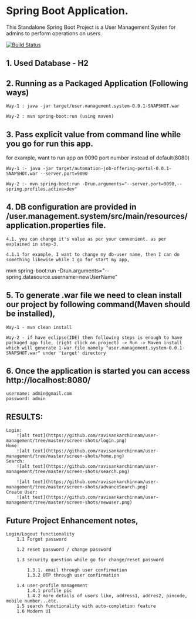 # Spring Boot Application.

This Standalone Spring Boot Project is a User Management Systen for admins to perform operations on users.

[![Build Status](https://travis-ci.org/ravisankarchinnam/user-management.svg?branch=master)](https://travis-ci.org/ravisankarchinnam/user-management)

## 1. Used Database - H2

## 2. Running as a Packaged Application (Following ways)
    Way-1 : java -jar target/user.management.system-0.0.1-SNAPSHOT.war

    Way-2 : mvn spring-boot:run (using maven)

## 3. Pass explicit value from command line while you go for run this app.
for example, want to run app on 9090 port number instead of default(8080)

    Way-1 :- java -jar target/automation-job-offering-portal-0.0.1-SNAPSHOT.war --server.port=9090

    Way-2 :- mvn spring-boot:run -Drun.arguments="--server.port=9090,--spring.profiles.active=dev"

## 4. DB configuration are provided in /user.management.system/src/main/resources/application.properties file.
    4.1. you can change it's value as per your convenient. as per explained in step-3.

    4.1.1 for example, I want to change my db-user name, then I can do something likewise while I go for start my app,
 mvn spring-boot:run -Drun.arguments="--spring.datasource.username=newUserName"
 
 
## 5. To generate .war file we need to clean install our project by following command(Maven should be installed),
    Way-1 - mvn clean install

    Way-2 - if have eclipse(IDE) then following steps is enough to have packaged app file, (right click on project) -> Run -> Maven install which will generate 1-war file namely "user.management.system-0.0.1-SNAPSHOT.war" under 'target' directory

## 6. Once the application is started you can access http://localhost:8080/
    username: admin@gmail.com
    password: admin


## RESULTS:

	Login:
		![alt text](https://github.com/ravisankarchinnam/user-management/tree/master/screen-shots/login.png)
	Home:
		![alt text](https://github.com/ravisankarchinnam/user-management/tree/master/screen-shots/home.png)
	Search:
		![alt text](https://github.com/ravisankarchinnam/user-management/tree/master/screen-shots/search.png)
		
		![alt text](https://github.com/ravisankarchinnam/user-management/tree/master/screen-shots/advanceSearch.png)
	Create User:
		![alt text](https://github.com/ravisankarchinnam/user-management/tree/master/screen-shots/newuser.png)



## Future Project Enhancement notes,

    Login/Logout functionality
        1.1 Forgot password
    
        1.2 reset password / change password
    
        1.3 security question while go for change/reset password
    
            1.3.1. email through user confirmation
            1.3.2 OTP through user confirmation
        
        1.4 user-profile management
            1.4.1 profile pic
            1.4.2 more details of users like, address1, addres2, pincode, mobile number...etc.
        1.5 search functionality with auto-completion feature
        1.6 Modern UI




